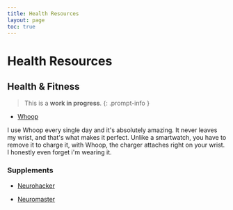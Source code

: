 ```yaml
---
title: Health Resources
layout: page
toc: true
---
```


# Health Resources

## Health & Fitness

> This is a **work in progress**.
{: .prompt-info }

- [Whoop](https://whoop.com)

I use Whoop every single day and it's absolutely amazing. It never leaves my wrist, and that's what makes it perfect. Unlike a smartwatch, you have to remove it to charge it, with Whoop, the charger attaches right on your wrist. I honestly even forget i'm wearing it.

### Supplements

- [Neurohacker](https://neurohacker.com/)

- [Neuromaster](https://shop.bulletproof.com/products/energy-focus)


